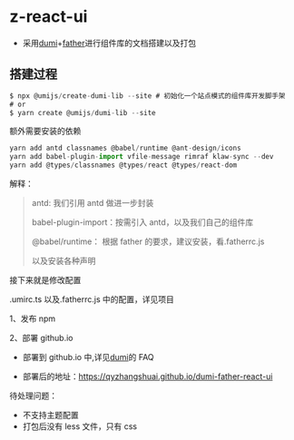 # z-react-ui

- 采用[dumi](https://d.umijs.org/zh-CN)+[father](https://github.com/umijs/father)进行组件库的文档搭建以及打包

## 搭建过程

```js
$ npx @umijs/create-dumi-lib --site # 初始化一个站点模式的组件库开发脚手架
# or
$ yarn create @umijs/dumi-lib --site
```

额外需要安装的依赖

```js
yarn add antd classnames @babel/runtime @ant-design/icons
yarn add babel-plugin-import vfile-message rimraf klaw-sync --dev
yarn add @types/classnames @types/react @types/react-dom

```

解释：

> antd: 我们引用 antd 做进一步封装
>
> babel-plugin-import：按需引入 antd，以及我们自己的组件库
>
> @babel/runtime： 根据 father 的要求，建议安装，看.fatherrc.js
>
> 以及安装各种声明

接下来就是修改配置

.umirc.ts 以及.fatherrc.js 中的配置，详见项目

1、发布 npm

2、部署 github.io

- 部署到 github.io 中,详见[dumi](https://d.umijs.org/zh-CN/guide/faq)的 FAQ

- 部署后的地址：https://qyzhangshuai.github.io/dumi-father-react-ui

待处理问题：

- 不支持主题配置
- 打包后没有 less 文件，只有 css
